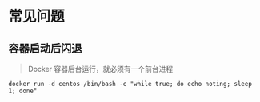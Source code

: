 # 常见问题



## 容器启动后闪退

>  Docker 容器后台运行，就必须有一个前台进程

`docker run -d centos /bin/bash -c "while true; do echo noting; sleep 1; done"`

